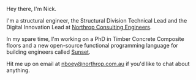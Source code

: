 Hey there, I'm Nick.

I'm a structural engineer, the Structural Division Technical Lead and the Digital Innovation Lead at [Northrop Consulting Engineers](https://www.northrop.com.au).

In my spare time, I'm working on a PhD in Timber Concrete Composite floors and a new open-source functional programming language for building engineers called [Sunset](https://github.com/sunset-lang/).

Hit me up on email at nboey@northrop.com.au if you'd like to chat about anything.
